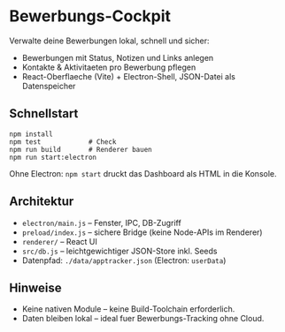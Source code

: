 ﻿# Bewerbungs-Cockpit

Verwalte deine Bewerbungen lokal, schnell und sicher:
- Bewerbungen mit Status, Notizen und Links anlegen
- Kontakte & Aktivitaeten pro Bewerbung pflegen
- React-Oberflaeche (Vite) + Electron-Shell, JSON-Datei als Datenspeicher

## Schnellstart
```
npm install
npm test            # Check
npm run build       # Renderer bauen
npm run start:electron
```
Ohne Electron: `npm start` druckt das Dashboard als HTML in die Konsole.

## Architektur
- `electron/main.js` – Fenster, IPC, DB-Zugriff
- `preload/index.js` – sichere Bridge (keine Node-APIs im Renderer)
- `renderer/` – React UI
- `src/db.js` – leichtgewichtiger JSON-Store inkl. Seeds
- Datenpfad: `./data/apptracker.json` (Electron: `userData`)

## Hinweise
- Keine nativen Module – keine Build-Toolchain erforderlich.
- Daten bleiben lokal – ideal fuer Bewerbungs-Tracking ohne Cloud.
